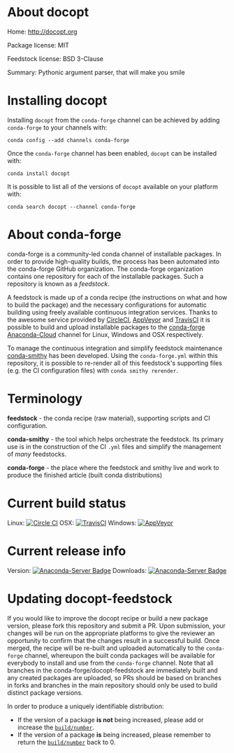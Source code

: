 About docopt
============

Home: http://docopt.org

Package license: MIT

Feedstock license: BSD 3-Clause

Summary: Pythonic argument parser, that will make you smile



Installing docopt
=================

Installing `docopt` from the `conda-forge` channel can be achieved by adding `conda-forge` to your channels with:

```
conda config --add channels conda-forge
```

Once the `conda-forge` channel has been enabled, `docopt` can be installed with:

```
conda install docopt
```

It is possible to list all of the versions of `docopt` available on your platform with:

```
conda search docopt --channel conda-forge
```



About conda-forge
=================

conda-forge is a community-led conda channel of installable packages.
In order to provide high-quality builds, the process has been automated into the
conda-forge GitHub organization. The conda-forge organization contains one repository
for each of the installable packages. Such a repository is known as a *feedstock*.

A feedstock is made up of a conda recipe (the instructions on what and how to build
the package) and the necessary configurations for automatic building using freely
available continuous integration services. Thanks to the awesome service provided by
[CircleCI](https://circleci.com/), [AppVeyor](http://www.appveyor.com/)
and [TravisCI](https://travis-ci.org/) it is possible to build and upload installable
packages to the [conda-forge](https://anaconda.org/conda-forge)
[Anaconda-Cloud](http://docs.anaconda.org/) channel for Linux, Windows and OSX respectively.

To manage the continuous integration and simplify feedstock maintenance
[conda-smithy](http://github.com/conda-forge/conda-smithy) has been developed.
Using the ``conda-forge.yml`` within this repository, it is possible to re-render all of
this feedstock's supporting files (e.g. the CI configuration files) with ``conda smithy rerender``.


Terminology
===========

**feedstock** - the conda recipe (raw material), supporting scripts and CI configuration.

**conda-smithy** - the tool which helps orchestrate the feedstock.
                   Its primary use is in the construction of the CI ``.yml`` files
                   and simplify the management of *many* feedstocks.

**conda-forge** - the place where the feedstock and smithy live and work to
                  produce the finished article (built conda distributions)

Current build status
====================

Linux: [![Circle CI](https://circleci.com/gh/conda-forge/docopt-feedstock.svg?style=shield)](https://circleci.com/gh/conda-forge/docopt-feedstock)
OSX: [![TravisCI](https://travis-ci.org/conda-forge/docopt-feedstock.svg?branch=master)](https://travis-ci.org/conda-forge/docopt-feedstock)
Windows: [![AppVeyor](https://ci.appveyor.com/api/projects/status/github/conda-forge/docopt-feedstock?svg=True)](https://ci.appveyor.com/project/conda-forge/docopt-feedstock/branch/master)

Current release info
====================
Version: [![Anaconda-Server Badge](https://anaconda.org/conda-forge/docopt/badges/version.svg)](https://anaconda.org/conda-forge/docopt)
Downloads: [![Anaconda-Server Badge](https://anaconda.org/conda-forge/docopt/badges/downloads.svg)](https://anaconda.org/conda-forge/docopt)


Updating docopt-feedstock
=========================

If you would like to improve the docopt recipe or build a new
package version, please fork this repository and submit a PR. Upon submission,
your changes will be run on the appropriate platforms to give the reviewer an
opportunity to confirm that the changes result in a successful build. Once
merged, the recipe will be re-built and uploaded automatically to the
`conda-forge` channel, whereupon the built conda packages will be available for
everybody to install and use from the `conda-forge` channel.
Note that all branches in the conda-forge/docopt-feedstock are
immediately built and any created packages are uploaded, so PRs should be based
on branches in forks and branches in the main repository should only be used to
build distinct package versions.

In order to produce a uniquely identifiable distribution:
 * If the version of a package **is not** being increased, please add or increase
   the [``build/number``](http://conda.pydata.org/docs/building/meta-yaml.html#build-number-and-string).
 * If the version of a package **is** being increased, please remember to return
   the [``build/number``](http://conda.pydata.org/docs/building/meta-yaml.html#build-number-and-string)
   back to 0.
